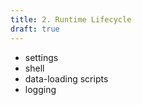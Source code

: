 ```yaml
---
title: 2. Runtime Lifecycle
draft: true
---
```


- settings
- shell
- data-loading scripts
- logging
